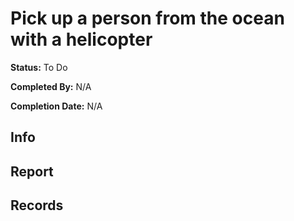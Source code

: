 # Pick up a person from the ocean with a helicopter

**Status:** <span class="status todo">To Do</span>

**Completed By:** N/A

**Completion Date:** N/A


## Info


## Report


## Records

